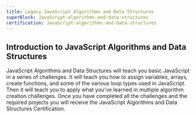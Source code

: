 ```yaml
---
title: Legacy JavaScript Algorithms and Data Structures
superBlock: JavaScript-algorithms-and-data-structures
certification: JavaScript-algorithms-and-data-structures
---
```


## Introduction to JavaScript Algorithms and Data Structures

JavaScript Algorithms and Data Structures will teach you basic JavaScript in a series of challenges. It will teach you how to assign variables, arrays, create functions, and some of the various loop types used in JavaScript. Then it will teach you to apply what you’ve learned in multiple algorithm creation challenges. Once you have completed all the challenges and the required projects you will receive the JavaScript Algorithms and Data Structures Certification.
